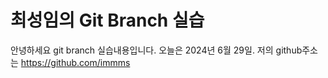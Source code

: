 # 최성임의 Git Branch 실습

안녕하세요 git branch 실습내용입니다.
오늘은 2024년 6월 29일.
저의 github주소는 https://github.com/immms
